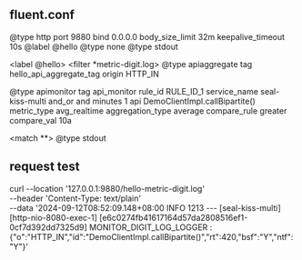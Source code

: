 
## fluent.conf
<source>
  @type http
  port 9880
  bind 0.0.0.0
  body_size_limit 32m
  keepalive_timeout 10s
  @label @hello
  <parse>
    @type none
  </parse>
</source>


<filter>
  @type stdout
</filter>

<label @hello>
  <filter *metric-digit.log>
    @type apiaggregate
    tag hello_api_aggregate_tag
    origin HTTP_IN
  </filter>

  <filter hello_api_aggregate_tag>
    @type apimonitor
    tag api_monitor
    <rule>
      rule_id RULE_ID_1
      service_name seal-kiss-multi
      and_or and
      <api_rule>
        minutes 1
        api DemoClientImpl.callBipartite()
        metric_type avg_realtime
        aggregation_type average
        compare_rule greater
        compare_val 10a
      </api_rule>
    </rule>
  </filter>

  <match **>
    @type stdout
  </match>

</label>

## request test
curl --location '127.0.0.1:9880/hello-metric-digit.log' \
--header 'Content-Type: text/plain' \
--data '2024-09-12T08:52:09.148+08:00  INFO 1213 --- [seal-kiss-multi] [http-nio-8080-exec-1] [e6c0274fb41617164d57da2808516ef1-0cf7d392dd7325d9] MONITOR_DIGIT_LOG_LOGGER                 : {"o":"HTTP_IN","id":"DemoClientImpl.callBipartite()","rt":420,"bsf":"Y","ntf":"Y"}'